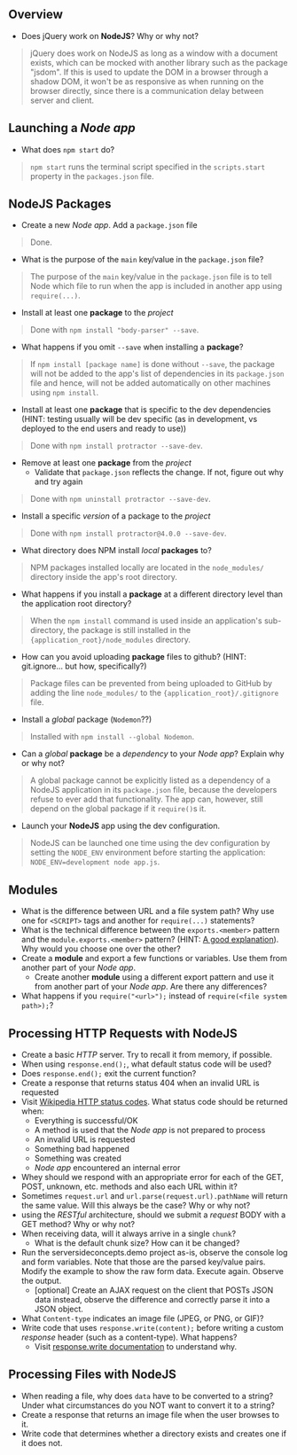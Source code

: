 ## Overview

* Does jQuery work on **NodeJS**?  Why or why not?
> jQuery does work on NodeJS as long as a window with a document exists, which can be mocked with another library such as the package "jsdom". If this is used to update the DOM in a browser through a shadow DOM, it won't be as responsive as when running on the browser directly, since there is a communication delay between server and client.


## Launching a _Node app_

* What does `npm start` do?
> `npm start` runs the terminal script specified in the `scripts.start` property in the `packages.json` file.


## NodeJS Packages

* Create a new _Node app_.  Add a `package.json` file
> Done.
* What is the purpose of the `main` key/value in the `package.json` file?
> The purpose of the `main` key/value in the `package.json` file is to tell Node which file to run when the app is included in another app using `require(...)`.
* Install at least one **package** to the _project_
> Done with `npm install "body-parser" --save`.
* What happens if you omit `--save` when installing a **package**?
> If `npm install [package name]` is done without `--save`, the package will not be added to the app's list of dependencies in its `package.json` file and hence, will not be added automatically on other machines using `npm install`.
* Install at least one **package** that is specific to the dev dependencies (HINT: testing usually will be dev specific (as in development, vs deployed to the end users and ready to use))
> Done with `npm install protractor --save-dev`.
* Remove at least one **package** from the _project_
    * Validate that `package.json` reflects the change.  If not, figure out why and try again
> Done with `npm uninstall protractor --save-dev`.
* Install a specific _version_ of a package to the _project_
> Done with `npm install protractor@4.0.0 --save-dev`.
* What directory does NPM install _local_ **packages** to?
> NPM packages installed locally are located in the `node_modules/` directory inside the app's root directory.
* What happens if you install a **package** at a different directory level than the application root directory?
> When the `npm install` command is used inside an application's sub-directory, the package is still installed in the `{application_root}/node_modules` directory.
* How can you avoid uploading **package** files to github?  (HINT: git.ignore... but how, specifically?)
> Package files can be prevented from being uploaded to GitHub by adding the line `node_modules/` to the `{application_root}/.gitignore` file.
* Install a _global_ package (`Nodemon`??)
> Installed with `npm install --global Nodemon`.
* Can a _global_ **package** be a _dependency_ to your _Node app_?  Explain why or why not?
> A global package cannot be explicitly listed as a dependency of a NodeJS application in its `package.json` file, because the developers refuse to ever add that functionality. The app can, however, still depend on the global package if it `require()`s it.
* Launch your **NodeJS** app using the dev configuration.
> NodeJS can be launched one time using the dev configuration by setting the `NODE_ENV` environment before starting the application: `NODE_ENV=development node app.js`.


## Modules

* What is the difference between URL and a file system path? Why use one for `<SCRIPT>` tags and another for `require(...)` statements?
* What is the technical difference between the `exports.<member>` pattern and the `module.exports.<member>` pattern? (HINT: [A good explanation](http://www.sitepoint.com/understanding-module-exports-exports-node-js/)).  Why would you choose one over the other?
* Create a **module** and export a few functions or variables.  Use them from another part of your _Node app_.
  * Create another **module** using a different export pattern and use it from another part of your _Node app_.  Are there any differences?
* What happens if you `require("<url>");` instead of `require(<file system path>);`?


## Processing HTTP Requests with NodeJS

* Create a basic _HTTP_ server.  Try to recall it from memory, if possible.
* When using `response.end();`, what default status code will be used?
* Does `response.end();` exit the current function?
* Create a response that returns status 404 when an invalid URL is requested
* Visit [Wikipedia HTTP status codes](https://en.wikipedia.org/wiki/List_of_HTTP_status_codes).  What status code should be returned when:
  * Everything is successful/OK
  * A method is used that the _Node app_ is not prepared to process
  * An invalid URL is requested
  * Something bad happened
  * Something was created
  * _Node app_ encountered an internal error
* Whey should we respond with an appropriate error for each of the GET, POST, unknown, etc. methods and also each URL within it?
* Sometimes `request.url` and `url.parse(request.url).pathName` will return the same value.  Will this always be the case?  Why or why not?
* using the _RESTful_ architecture, should we submit a _request_ BODY with a GET method?  Why or why not?
* When receiving data, will it always arrive in a single `chunk`?
  * What is the default chunk size?  How can it be changed?
* Run the serversideconcepts.demo project as-is, observe the console log and form variables.  Note that those are the parsed key/value pairs.  Modify the example to show the raw form data.  Execute again.  Observe the output.
  * [optional]  Create an AJAX request on the client that POSTs JSON data instead, observe the difference and correctly parse it into a JSON object.
* What `Content-type` indicates an image file (JPEG, or PNG, or GIF)?
* Write code that uses `response.write(content);` before writing a custom _response_ header (such as a content-type).  What happens?
  * Visit [response.write documentation](https://nodejs.org/api/http.html#http_response_write_chunk_encoding_callback) to understand why.


## Processing Files with NodeJS

* When reading a file, why does `data` have to be converted to a string?  Under what circumstances do you NOT want to convert it to a string?
* Create a response that returns an image file when the user browses to it.
* Write code that determines whether a directory exists and creates one if it does not.
